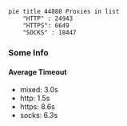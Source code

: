 
```mermaid
pie title 44880 Proxies in list
    "HTTP" : 24943
    "HTTPS": 6649
    "SOCKS" : 18447
```

### Some Info
#### Average Timeout

- mixed: 3.0s
- http: 1.5s
- https: 8.6s
- socks: 6.3s